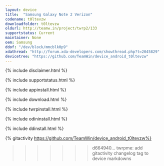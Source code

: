 ```yaml
---
layout: device
title:  "Samsung Galaxy Note 2 Verizon"
codename: t0ltevzw
downloadfolder: t0ltevzw
oldurl: http://teamw.in/project/twrp2/133
supportstatus: Current
maintainer: None
oem: Samsung
ddof: "/dev/block/mmcblk0p9"
xdathread: "http://forum.xda-developers.com/showthread.php?t=2045829"
devicetree: "https://github.com/TeamWin/device_android_t0ltevzw"
---
```


{% include disclaimer.html %}

{% include supportstatus.html %}

{% include appinstall.html %}

{% include download.html %}

{% include twrpinstall.html %}

{% include odininstall.html %}

{% include ddinstall.html %}

{% gitactivity  https://github.com/TeamWin/device_android_t0ltevzw%}
>>>>>>> d664940... twrpme: add gitactivity changelog tag to device markdowns
